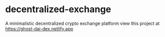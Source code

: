 # decentralized-exchange
A minimalistic decentralized crypto exchange platform
view this project at https://ghost-dai-dex.netlify.app
